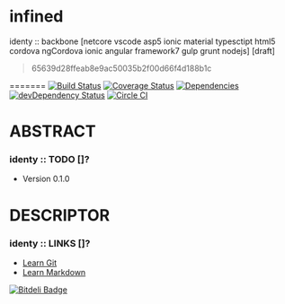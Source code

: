 
# infined
identy :: backbone [netcore vscode asp5 ionic material typesctipt html5 cordova ngCordova ionic angular framework7 gulp grunt nodejs] [draft]

> 65639d28ffeab8e9ac50035b2f00d66f4d188b1c

=======
[![Build Status](https://travis-ci.org/identy/infined.svg?branch=master)](https://travis-ci.org/identy/infined)
[![Coverage Status](https://coveralls.io/repos/identy/infined/badge.svg?branch=master&service=github)](https://coveralls.io/github/identy/infined?branch=master)
[![Dependencies](https://david-dm.org/identy/infined.svg)](https://david-dm.org/identy/infined)
[![devDependency Status](https://david-dm.org/identy/infined/dev-status.svg)](https://david-dm.org/identy/infined#info=devDependencies)
[![Circle CI](https://circleci.com/gh/identy/infined.svg?style=shield&circle-token=d6262ca6446110eddc3e5d6385520620b301274b)](https://circleci.com/gh/identy/infined)

# ABSTRACT #

### identy :: TODO []? ###

* Version 0.1.0

# DESCRIPTOR #

### identy :: LINKS []? ###

* [Learn Git](https://www.atlassian.com/git/)
* [Learn Markdown](https://bitbucket.org/tutorials/markdowndemo)



[![Bitdeli Badge](https://d2weczhvl823v0.cloudfront.net/identy/infined/trend.png)](https://bitdeli.com/free "Bitdeli Badge")

